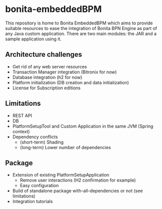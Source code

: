 # bonita-embeddedBPM

This repository is home to Bonita EmbeddedBPM which aims to provide suitable resources to ease the integration of Bonita BPN Engine as part of any Java custom application. There are two main modules: the JAR and a sample application using it.

## Architecture challenges

- Get rid of any web server resources
- Transaction Manager integration (Bitronix for now)
- Database integration (h2 for now)
- Platform initialization (DB creation and data initialization)
- License for Subscription editions

## Limitations

- REST API
- DB
- PlatformSetupTool and Custom Application in the same JVM (Spring context)
- Dependency conflicts
    * (short-term) Shading
    * (long-term) Lower number of dependencies

## Package

- Extension of existing PlatformSetupApplication
    * Remove user interactions (H2 confirmation for example)
    * Easy configuration
- Build of standalone package with-all-dependencies or not (see limitations)
- Integration tutorials
